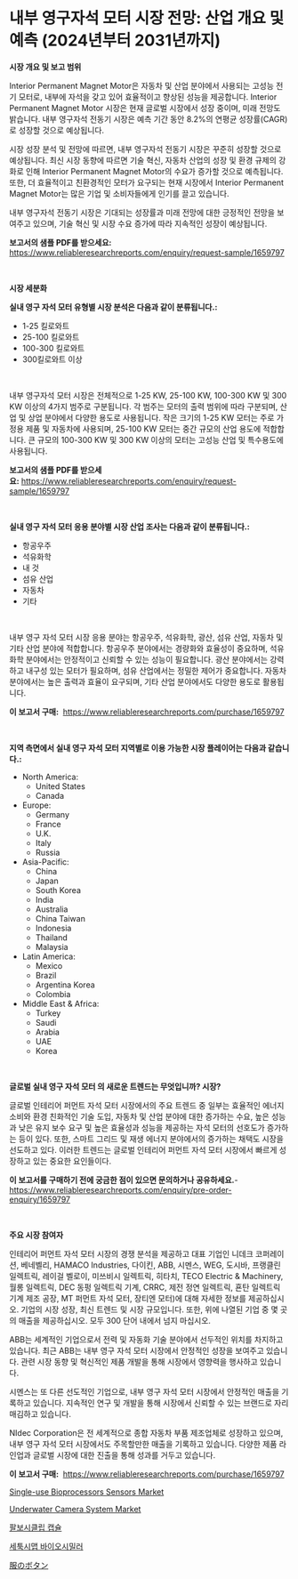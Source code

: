 <p><h1>내부 영구자석 모터 시장 전망: 산업 개요 및 예측 (2024년부터 2031년까지)</h1></p><p><strong>시장 개요 및 보고 범위</strong></p>
<p><p>Interior Permanent Magnet Motor은 자동차 및 산업 분야에서 사용되는 고성능 전기 모터로, 내부에 자석을 갖고 있어 효율적이고 향상된 성능을 제공합니다. Interior Permanent Magnet Motor 시장은 현재 글로벌 시장에서 성장 중이며, 미래 전망도 밝습니다. 내부 영구자석 전동기 시장은 예측 기간 동안 8.2%의 연평균 성장률(CAGR)로 성장할 것으로 예상됩니다.</p><p>시장 성장 분석 및 전망에 따르면, 내부 영구자석 전동기 시장은 꾸준히 성장할 것으로 예상됩니다. 최신 시장 동향에 따르면 기술 혁신, 자동차 산업의 성장 및 환경 규제의 강화로 인해 Interior Permanent Magnet Motor의 수요가 증가할 것으로 예측됩니다. 또한, 더 효율적이고 친환경적인 모터가 요구되는 현재 시장에서 Interior Permanent Magnet Motor는 많은 기업 및 소비자들에게 인기를 끌고 있습니다.</p><p>내부 영구자석 전동기 시장은 기대되는 성장률과 미래 전망에 대한 긍정적인 전망을 보여주고 있으며, 기술 혁신 및 시장 수요 증가에 따라 지속적인 성장이 예상됩니다.</p></p>
<p><strong>보고서의 샘플 PDF를 받으세요:</strong> <a href="https://www.reliableresearchreports.com/enquiry/request-sample/1659797">https://www.reliableresearchreports.com/enquiry/request-sample/1659797</a></p>
<p>&nbsp;</p>
<p><strong>시장 세분화</strong></p>
<p><strong>실내 영구 자석 모터 유형별 시장 분석은 다음과 같이 분류됩니다.:</strong></p>
<p><ul><li>1-25 킬로와트</li><li>25-100 킬로와트</li><li>100-300 킬로와트</li><li>300킬로와트 이상</li></ul></p>
<p>&nbsp;</p>
<p><p>내부 영구자석 모터 시장은 전체적으로 1-25 KW, 25-100 KW, 100-300 KW 및 300 KW 이상의 4가지 범주로 구분됩니다. 각 범주는 모터의 출력 범위에 따라 구분되며, 산업 및 상업 분야에서 다양한 용도로 사용됩니다. 작은 크기의 1-25 KW 모터는 주로 가정용 제품 및 자동차에 사용되며, 25-100 KW 모터는 중간 규모의 산업 용도에 적합합니다. 큰 규모의 100-300 KW 및 300 KW 이상의 모터는 고성능 산업 및 특수용도에 사용됩니다.</p></p>
<p><strong>보고서의 샘플 PDF를 받으세요:</strong>&nbsp;<a href="https://www.reliableresearchreports.com/enquiry/request-sample/1659797">https://www.reliableresearchreports.com/enquiry/request-sample/1659797</a></p>
<p>&nbsp;</p>
<p><strong> 실내 영구 자석 모터 응용 분야별 시장 산업 조사는 다음과 같이 분류됩니다.:</strong></p>
<p><ul><li>항공우주</li><li>석유화학</li><li>내 것</li><li>섬유 산업</li><li>자동차</li><li>기타</li></ul></p>
<p>&nbsp;</p>
<p><p>내부 영구 자석 모터 시장 응용 분야는 항공우주, 석유화학, 광산, 섬유 산업, 자동차 및 기타 산업 분야에 적합합니다. 항공우주 분야에서는 경량화와 효율성이 중요하며, 석유화학 분야에서는 안정적이고 신뢰할 수 있는 성능이 필요합니다. 광산 분야에서는 강력하고 내구성 있는 모터가 필요하며, 섬유 산업에서는 정밀한 제어가 중요합니다. 자동차 분야에서는 높은 출력과 효율이 요구되며, 기타 산업 분야에서도 다양한 용도로 활용됩니다.</p></p>
<p><strong>이 보고서 구매:</strong>&nbsp; <a href="https://www.reliableresearchreports.com/purchase/1659797">https://www.reliableresearchreports.com/purchase/1659797</a></p>
<p>&nbsp;</p>
<p><strong>지역 측면에서 실내 영구 자석 모터 지역별로 이용 가능한 시장 플레이어는 다음과 같습니다.:</strong></p>
<p><ul>
    <li>
        North America:
        <ul>
            <li>United States</li>
            <li>Canada</li>
        </ul>
    </li>
    <li>
        Europe:
        <ul>
            <li>Germany</li>
            <li>France</li>
            <li>U.K.</li>
            <li>Italy</li>
            <li>Russia</li>
        </ul>
    </li>
    <li>
        Asia-Pacific:
        <ul>
            <li>China</li>
            <li>Japan</li>
            <li>South Korea</li>
            <li>India</li>
            <li>Australia</li>
            <li>China Taiwan</li>
            <li>Indonesia</li>
            <li>Thailand</li>
            <li>Malaysia</li>
        </ul>
    </li>
    <li>
        Latin America:
        <ul>
            <li>Mexico</li>
            <li>Brazil</li>
            <li>Argentina Korea</li>
            <li>Colombia</li>
        </ul>
    </li>
    <li>
        Middle East & Africa:
        <ul>
            <li>Turkey</li>
            <li>Saudi</li>
            <li>Arabia</li>
            <li>UAE</li>
            <li>Korea</li>
        </ul>
    </li>
    </ul></p>
<p>&nbsp;</p>
<p><strong>글로벌 실내 영구 자석 모터 의 새로운 트렌드는 무엇입니까? 시장?</strong></p>
<p><p>글로벌 인테리어 퍼먼트 자석 모터 시장에서의 주요 트렌드 중 일부는 효율적인 에너지 소비와 환경 친화적인 기술 도입, 자동차 및 산업 분야에 대한 증가하는 수요, 높은 성능과 낮은 유지 보수 요구 및 높은 효율성과 성능을 제공하는 자석 모터의 선호도가 증가하는 등이 있다. 또한, 스마트 그리드 및 재생 에너지 분야에서의 증가하는 채택도 시장을 선도하고 있다. 이러한 트렌드는 글로벌 인테리어 퍼먼트 자석 모터 시장에서 빠르게 성장하고 있는 중요한 요인들이다.</p></p>
<p><strong>이 보고서를 구매하기 전에 궁금한 점이 있으면 문의하거나 공유하세요.</strong>- <a href="https://www.reliableresearchreports.com/enquiry/pre-order-enquiry/1659797">https://www.reliableresearchreports.com/enquiry/pre-order-enquiry/1659797</a></p>
<p>&nbsp;</p>
<p><strong>주요 시장 참여자</strong></p>
<p><p>인테리어 퍼먼트 자석 모터 시장의 경쟁 분석을 제공하고 대표 기업인 니데크 코퍼레이션, 베네벨리, HAMACO Industries, 다이킨, ABB, 시멘스, WEG, 도시바, 프랭클린 일렉트릭, 레이걸 벨로이, 미쓰비시 일렉트릭, 히타치, TECO Electric & Machinery, 월롱 일렉트릭, DEC 동펑 일렉트릭 기계, CRRC, 제전 정연 일렉트릭, 횬탄 일렉트릭 기계 제조 공장, MT 퍼먼트 자석 모터, 장티엔 모터)에 대해 자세한 정보를 제공하십시오. 기업의 시장 성장, 최신 트렌드 및 시장 규모입니다. 또한, 위에 나열된 기업 중 몇 곳의 매출을 제공하십시오. 모두 300 단어 내에서 넘지 마십시오.</p><p>ABB는 세계적인 기업으로서 전력 및 자동화 기술 분야에서 선두적인 위치를 차지하고 있습니다. 최근 ABB는 내부 영구 자석 모터 시장에서 안정적인 성장을 보여주고 있습니다. 관련 시장 동향 및 혁신적인 제품 개발을 통해 시장에서 영향력을 행사하고 있습니다.</p><p>시멘스는 또 다른 선도적인 기업으로, 내부 영구 자석 모터 시장에서 안정적인 매출을 기록하고 있습니다. 지속적인 연구 및 개발을 통해 시장에서 신뢰할 수 있는 브랜드로 자리매김하고 있습니다.</p><p>NIdec Corporation은 전 세계적으로 종합 자동차 부품 제조업체로 성장하고 있으며, 내부 영구 자석 모터 시장에서도 주목할만한 매출을 기록하고 있습니다. 다양한 제품 라인업과 글로벌 시장에 대한 진출을 통해 성과를 거두고 있습니다.</p></p>
<p><strong>이 보고서 구매:</strong>&nbsp;&nbsp;<a href="https://www.reliableresearchreports.com/purchase/1659797">https://www.reliableresearchreports.com/purchase/1659797</a></p>
<p><p><a href="https://github.com/bmorecock/Market-Research-Report-List-2/blob/main/single-use-bioprocessors-sensors-market.md">Single-use Bioprocessors Sensors Market</a></p><p><a href="https://view.publitas.com/reportprime-1/underwater-camera-system-market-share-market-new-trends-analysis-report-by-type-by-application-by-end-use-by-region-and-segment-forecasts-2024-2031/">Underwater Camera System Market</a></p><p><a href="https://github.com/vs10l4sfg5c/Market-Research-Report-List-1/blob/main/946294512812.md">팔보시클립 캡슐</a></p><p><a href="https://github.com/Skyleitney456456/Market-Research-Report-List-1/blob/main/561391412813.md">세툭시맵 바이오시밀러</a></p><p><a href="https://github.com/LeanneBruen2023/Market-Research-Report-List-1/blob/main/679744013840.md">服のボタン</a></p></p>
